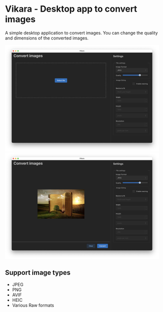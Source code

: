 # Vikara - Desktop app to convert images

A simple desktop application to convert images. You can change the quality and dimensions of the converted images.

![Screenshot 1](./images/demo1.png)
![Screenshot 1](./images/demo2.png)

## Support image types

- JPEG
- PNG
- AVIF
- HEIC
- Various Raw formats
